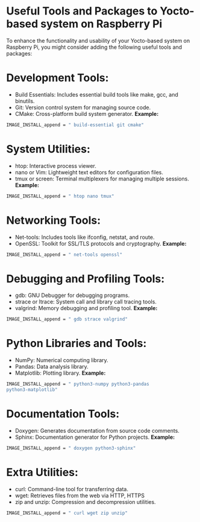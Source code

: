 # Useful Tools and Packages to Yocto-based system on Raspberry Pi

To enhance the functionality and usability of your Yocto-based system on Raspberry Pi, you might consider adding the following useful tools and packages:

# Development Tools:
- Build Essentials: Includes essential build tools like make, gcc, and binutils.
- Git: Version control system for managing source code.
- CMake: Cross-platform build system generator.
**Example:**
```bash
IMAGE_INSTALL_append = " build-essential git cmake"
```
# System Utilities:
- htop: Interactive process viewer.
- nano or Vim: Lightweight text editors for configuration files.
- tmux or screen: Terminal multiplexers for managing multiple sessions.
**Example:**
```bash
IMAGE_INSTALL_append = " htop nano tmux"
```
# Networking Tools:
- Net-tools: Includes tools like ifconfig, netstat, and route.
- OpenSSL: Toolkit for SSL/TLS protocols and cryptography.
**Example:**
```bash
IMAGE_INSTALL_append = " net-tools openssl"
```
# Debugging and Profiling Tools:
- gdb: GNU Debugger for debugging programs.
- strace or ltrace: System call and library call tracing tools.
- valgrind: Memory debugging and profiling tool.
**Example:**
```bash
IMAGE_INSTALL_append = " gdb strace valgrind"
```
# Python Libraries and Tools:
- NumPy: Numerical computing library.
- Pandas: Data analysis library.
- Matplotlib: Plotting library.
**Example:**
```bash
IMAGE_INSTALL_append = " python3-numpy python3-pandas 
python3-matplotlib"
```
# Documentation Tools:
- Doxygen: Generates documentation from source code comments.
- Sphinx: Documentation generator for Python projects.
**Example:**
```bash
IMAGE_INSTALL_append = " doxygen python3-sphinx"
```
# Extra Utilities:
- curl: Command-line tool for transferring data.
- wget: Retrieves files from the web via HTTP, HTTPS
- zip and unzip: Compression and decompression utilities.
```bash
IMAGE_INSTALL_append = " curl wget zip unzip"
```
